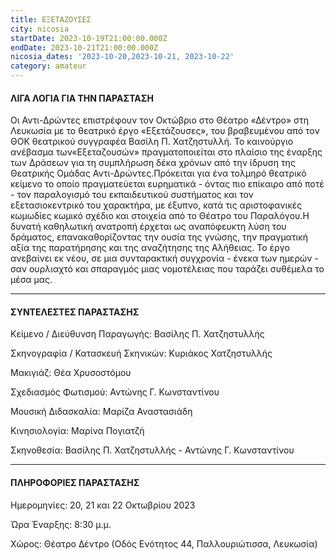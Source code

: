 ```yaml
---
title: ΕΞΕΤΑΖΟΥΣΕΣ
city: nicosia
startDate: 2023-10-19T21:00:00.000Z
endDate: 2023-10-21T21:00:00.000Z
nicosia_dates: '2023-10-20,2023-10-21, 2023-10-22'
category: amateur
---
```


#### ΛΙΓΑ ΛΟΓΙΑ ΓΙΑ ΤΗΝ ΠΑΡΑΣΤΑΣΗ

Οι Αντι-Δρώντες επιστρέφουν τον Οκτώβριο στο Θέατρο «Δέντρο» στη Λευκωσία με το θεατρικό έργο «Εξετάζουσες», του βραβευμένου από τον ΘΟΚ θεατρικού	συγγραφέα	Βασίλη Π. Χατζηστυλλή.	Το καινούργιο	ανέβασμα	των«Εξεταζουσών» πραγματοποιείται στο πλαίσιο της έναρξης των Δράσεων για τη συμπλήρωση δέκα χρόνων από την ίδρυση της Θεατρικής Ομάδας Αντι-Δρώντες.Πρόκειται για ένα	τολμηρό	θεατρικό	κείμενο το	οποίο πραγματεύεται ευρηματικά - όντας πιο επίκαιρο από ποτέ - τον παραλογισμό του εκπαιδευτικού συστήματος	και τον εξετασιοκεντρικό	του χαρακτήρα,	με έξυπνο, κατά τις αριστοφανικές	κωμωδίες	κωμικό σχέδιο και στοιχεία	από το Θέατρο του Παραλόγου.Η δυνατή καθηλωτική	ανατροπή	έρχεται ως αναπόφευκτη	λύση του δράματος, επανακαθορίζοντας την ουσία της γνώσης, την πραγματική αξία της παρατήρησης και της αναζήτησης της Αλήθειας. Το έργο ανεβαίνει εκ νέου, σε μια συνταρακτική συγχρονία - ένεκα των ημερών - σαν ουρλιαχτό και σπαραγμός μιας νομοτέλειας που ταράζει συθέμελα το μέσα μας.

***

#### ΣΥΝΤΕΛΕΣΤΕΣ ΠΑΡΑΣΤΑΣΗΣ

Κείμενο / Διεύθυνση Παραγωγής:	Βασίλης Π. Χατζηστυλλής

Σκηνογραφία / Κατασκευή Σκηνικών:	Κυριάκος Χατζηστυλλής

Μακιγιάζ:	Θέα Χρυσοστόμου

Σχεδιασμός Φωτισμού:	Αντώνης Γ. Κωνσταντίνου

Μουσική Διδασκαλία:	Μαρίζα Αναστασιάδη

Κινησιολογία:	Μαρίνα Πογιατζή

Σκηνοθεσία:	Βασίλης Π. Χατζηστυλλής - Αντώνης Γ. Κωνσταντίνου

***

#### ΠΛΗΡΟΦΟΡΙΕΣ ΠΑΡΑΣΤΑΣΗΣ

Ημερομηνίες: 20, 21 και 22 Οκτωβρίου 2023

Ώρα Έναρξης:	8:30 μ.μ.

Χώρος: Θέατρο Δέντρο (Οδός Ενότητος 44, Παλλουριώτισσα, Λευκωσία)
